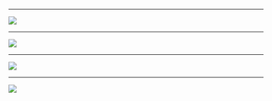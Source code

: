 * * *
![](https://github-profile-trophy.vercel.app/?username=Gand0r)
* * *
![](https://github-profile-summary-cards.vercel.app/api/cards/profile-details?username=Gand0r&theme=vue)
* * *
![](https://github-readme-stats.vercel.app/api/top-langs/?username=Gand0r)
* * *
![](https://visitor-badge.glitch.me/badge?page_id=Gand0r.Gand0r)

